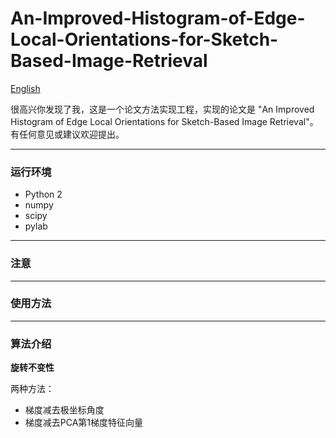 # An-Improved-Histogram-of-Edge-Local-Orientations-for-Sketch-Based-Image-Retrieval

[English](https://github.com/KangCai/An-Improved-Histogram-of-Edge-Local-Orientations-for-Sketch-Based-Image-Retrieval/blob/master/README.md)

很高兴你发现了我，这是一个论文方法实现工程，实现的论文是 "An Improved Histogram of Edge Local Orientations for 
Sketch-Based Image Retrieval"。有任何意见或建议欢迎提出。

---

### 运行环境

* Python 2
* numpy
* scipy
* pylab

---

### 注意

---

### 使用方法

---

### 算法介绍


**旋转不变性**

两种方法：

* 梯度减去极坐标角度
* 梯度减去PCA第1梯度特征向量

